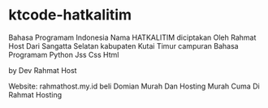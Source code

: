 # ktcode-hatkalitim
Bahasa Programam Indonesia Nama HATKALITIM diciptakan Oleh Rahmat Host Dari Sangatta Selatan kabupaten Kutai Timur 
campuran Bahasa Programam Python Jss Css Html

by Dev Rahmat Host

Website: rahmathost.my.id
beli Domian Murah Dan Hosting Murah Cuma Di Rahmat Hosting 
